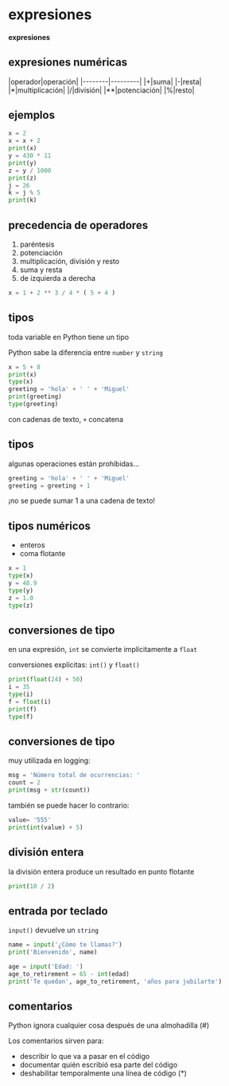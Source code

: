 # expresiones
#### expresiones

## expresiones numéricas
|operador|operación| <!-- .slide: style="font-size: 30px;"-->
|--------|---------|
|+|suma|
|-|resta|
|*|multiplicación|
|/|división|
|**|potenciación|
|%|resto|

## ejemplos

~~~python
x = 2
x = x + 2
print(x)
y = 430 * 11
print(y)
z = y / 1000
print(z)
j = 26
k = j % 5
print(k)
~~~

## precedencia de operadores

1. paréntesis
2. potenciación
3. multiplicación, división y resto
4. suma y resta
5. de izquierda a derecha

~~~python
x = 1 + 2 ** 3 / 4 * ( 5 + 4 )
~~~

## tipos

toda variable en Python tiene un tipo

Python sabe la diferencia entre `number` y `string`

~~~python
x = 5 + 8
print(x)
type(x)
greeting = 'hola' + ' ' + 'Miguel'
print(greeting)
type(greeting)
~~~

con cadenas de texto, `+` concatena

## tipos

algunas operaciones están prohibidas...

~~~python
greeting = 'hola' + ' ' + 'Miguel'
greeting = greeting + 1
~~~

¡no se puede sumar 1 a una cadena de texto!

## tipos numéricos

- enteros
- coma flotante

~~~python
x = 1 
type(x)
y = 48.9
type(y)
z = 1.0
type(z)
~~~

## conversiones de tipo
en una expresión, `int` se convierte implícitamente a `float`

conversiones explícitas: `int()` y `float()`

~~~python
print(float(24) + 50)
i = 35
type(i)
f = float(i)
print(f)
type(f)
~~~

## conversiones de tipo

muy utilizada en logging:

~~~python
msg = 'Número total de ocurrencias: '
count = 2
print(msg + str(count))
~~~

también se puede hacer lo contrario:

~~~python
value= '555'
print(int(value) + 5)
~~~

## división entera

la división entera produce un resultado en punto flotante

~~~python
print(10 / 2)
~~~

## entrada por teclado

`input()` devuelve un `string`

~~~python
name = input('¿Cómo te llamas?')
print('Bienvenido', name)
~~~

~~~python
age = input('Edad: ')
age_to_retirement = 65 - int(edad)
print('Te quedan', age_to_retirement, 'años para jubilarte')
~~~

## comentarios

Python ignora cualquier cosa después de una almohadilla (#)

Los comentarios sirven para:

- describir lo que va a pasar en el código
- documentar quién escribió esa parte del código
- deshabilitar temporalmente una línea de código (*)

